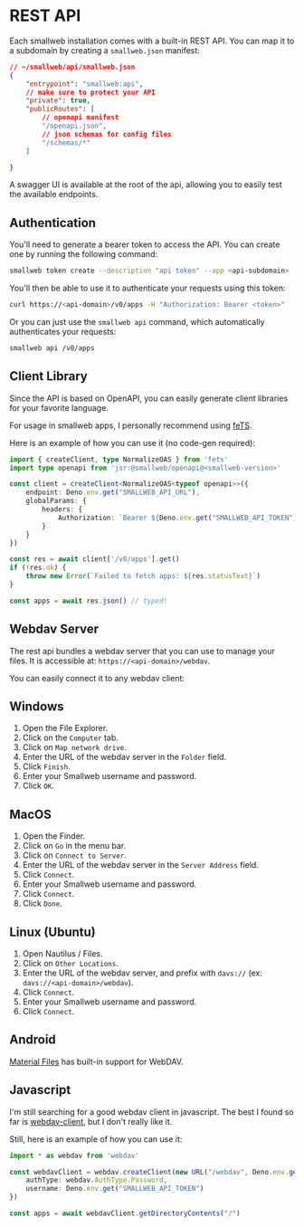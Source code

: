 # REST API

Each smallweb installation comes with a built-in REST API. You can map it to a subdomain by creating a `smallweb.json` manifest:

```json
// ~/smallweb/api/smallweb.json
{
    "entrypoint": "smallweb:api",
    // make sure to protect your API
    "private": true,
    "publicRoutes": [
        // openapi manifest
        "/openapi.json",
        // json schemas for config files
        "/schemas/*"
    ]

}
```

A swagger UI is available at the root of the api, allowing you to easily test the available endpoints.

## Authentication

You'll need to generate a bearer token to access the API. You can create one by running the following command:

```sh
smallweb token create --description "api token" --app <api-subdomain>
```

You'll then be able to use it to authenticate your requests using this token:

```sh
curl https://<api-domain>/v0/apps -H "Authorization: Bearer <token>"
```

Or you can just use the `smallweb api` command, which automatically authenticates your requests:

```sh
smallweb api /v0/apps
```

## Client Library

Since the API is based on OpenAPI, you can easily generate client libraries for your favorite language.

For usage in smallweb apps, I personally recommend using [feTS](https://the-guild.dev/openapi/fets/client/quick-start).

Here is an example of how you can use it (no code-gen required):

```ts
import { createClient, type NormalizeOAS } from 'fets'
import type openapi from 'jsr:@smallweb/openapi@<smallweb-version>'

const client = createClient<NormalizeOAS<typeof openapi>>({
    endpoint: Deno.env.get("SMALLWEB_API_URL"),
    globalParams: {
        headers: {
            Authorization: `Bearer ${Deno.env.get("SMALLWEB_API_TOKEN")}`
        }
    }
})

const res = await client['/v0/apps'].get()
if (!res.ok) {
    throw new Error(`Failed to fetch apps: ${res.statusText}`)
}

const apps = await res.json() // typed!
```

## Webdav Server

The rest api bundles a webdav server that you can use to manage your files. It is accessible at: `https://<api-domain>/webdav`.

You can easily connect it to any webdav client:

## Windows

1. Open the File Explorer.
2. Click on the `Computer` tab.
3. Click on `Map network drive`.
4. Enter the URL of the webdav server in the `Folder` field.
5. Click `Finish`.
6. Enter your Smallweb username and password.
7. Click `OK`.

## MacOS

1. Open the Finder.
2. Click on `Go` in the menu bar.
3. Click on `Connect to Server`.
4. Enter the URL of the webdav server in the `Server Address` field.
5. Click `Connect`.
6. Enter your Smallweb username and password.
7. Click `Connect`.
8. Click `Done`.

## Linux (Ubuntu)

1. Open Nautilus / Files.
2. Click on `Other Locations`.
3. Enter the URL of the webdav server, and prefix with `davs://` (ex: `davs://<api-domain>/webdav`).
4. Click `Connect`.
5. Enter your Smallweb username and password.
6. Click `Connect`.

## Android

[Material Files](https://play.google.com/store/apps/details?id=me.zhanghai.android.files) has built-in support for WebDAV.

## Javascript

I'm still searching for a good webdav client in javascript. The best I found so far is [webdav-client](https://www.npmjs.com/package/webdav-client), but I don't really like it.

Still, here is an example of how you can use it:

```ts
import * as webdav from 'webdav'

const webdavClient = webdav.createClient(new URL("/webdav", Deno.env.get("SMALLWEB_API_URL")).href, {
    authType: webdav.AuthType.Password,
    username: Deno.env.get("SMALLWEB_API_TOKEN")
})

const apps = await webdavClient.getDirectoryContents("/")
```
